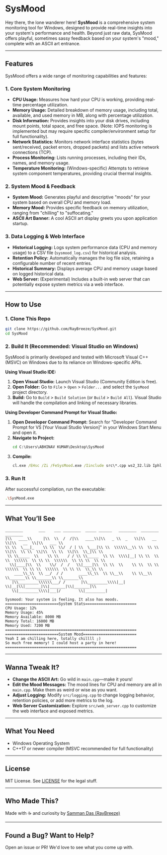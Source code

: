 # SysMood

Hey there, the lone wanderer here!
**SysMood** is a comprehensive system monitoring tool for Windows, designed to provide real-time insights into your system's performance and health. Beyond just raw data, SysMood offers playful, sometimes sassy feedback based on your system's "mood," complete with an ASCII art entrance.

---

## Features

SysMood offers a wide range of monitoring capabilities and features:

### 1. Core System Monitoring

*   **CPU Usage:** Measures how hard your CPU is working, providing real-time percentage utilization.
*   **Memory Usage:** Detailed breakdown of memory usage, including total, available, and used memory in MB, along with percentage utilization.
*   **Disk Information:** Provides insights into your disk drives, including mount points, total space, and free space. (Note: IOPS monitoring is implemented but may require specific compiler/environment setup for full functionality).
*   **Network Statistics:** Monitors network interface statistics (bytes sent/received, packet errors, dropped packets) and lists active network connections (TCP).
*   **Process Monitoring:** Lists running processes, including their IDs, names, and memory usage.
*   **Temperature Monitoring:** (Windows-specific) Attempts to retrieve system component temperatures, providing crucial thermal insights.

### 2. System Mood & Feedback

*   **System Mood:** Generates playful and descriptive "moods" for your system based on overall CPU and memory load.
*   **Memory Mood:** Provides specific feedback on memory utilization, ranging from "chilling" to "suffocating."
*   **ASCII Art Banner:** A cool ASCII art display greets you upon application startup.

### 3. Data Logging & Web Interface

*   **Historical Logging:** Logs system performance data (CPU and memory usage) to a CSV file (`sysmood_log.csv`) for historical analysis.
*   **Retention Policy:** Automatically manages the log file size, retaining a configurable number of recent entries.
*   **Historical Summary:** Displays average CPU and memory usage based on logged historical data.
*   **Web Server:** (Experimental) Includes a built-in web server that can potentially expose system metrics via a web interface.

---

## How to Use

### 1. Clone This Repo

```sh
git clone https://github.com/RayBreeze/SysMood.git
cd SysMood
```

### 2. Build It (Recommended: Visual Studio on Windows)

SysMood is primarily developed and tested with Microsoft Visual C++ (MSVC) on Windows due to its reliance on Windows-specific APIs.

**Using Visual Studio IDE:**

1.  **Open Visual Studio:** Launch Visual Studio (Community Edition is free).
2.  **Open Folder:** Go to `File` > `Open` > `Folder...` and select the `SysMood` project directory.
3.  **Build:** Go to `Build` > `Build Solution` (or `Build` > `Build All`). Visual Studio will handle the compilation and linking of necessary libraries.

**Using Developer Command Prompt for Visual Studio:**

1.  **Open Developer Command Prompt:** Search for "Developer Command Prompt for VS [Your Visual Studio Version]" in your Windows Start Menu and open it.
2.  **Navigate to Project:**
    ```cmd
    cd C:\Users\ABHINAV KUMAR\Desktop\SysMood
    ```
3.  **Compile:**
    ```cmd
    cl.exe /EHsc /Zi /FeSysMood.exe /Iinclude src\*.cpp ws2_32.lib Iphlpapi.lib ole32.lib Wbemuuid.lib oleaut32.lib advapi32.lib
    ```

### 3. Run It

After successful compilation, run the executable:

```sh
.\SysMood.exe
```

---

## What You’ll See

```
________       ___    ___ ________  _____ ______   ________  ________  ________     
|\\   ____\\     |\\  \\  /  /|\\   ____\\|\\   _ \\  _   \\|\\   __  \\|\\   __  \\|\\   ___ \\    
\\ \\  \___|_    \\ \\  \\/  / | \\  \___|\\ \\  \\\\\\__\\ \\  \\ \\  \\|\\  \\ \\  \\|\\  \\ \\  \\|\\  \\_|\\ \\   
 \\ \\_____  \\    \\ \\    / / \\ \\_____  \\ \\  \\\\|__| \\ \\  \\ \\  \\\\\\  \\ \\ \\  \\\\\\  \\ \\ \\  \\ \\  
  \\|____|\\  \\    \\/  /  /   \\|____|\\  \\ \\  \\    \\ \\  \\ \\  \\\\\\  \\ \\ \\  \\\\\\  \\ \\ \\  \\_\\ \\ 
    ____\\_\\  \\ __/  / /       ____\\_\\  \\ \\__\\    \\ \\__\\ \\_______\\ \\_______\\ \\_______\\
   |\\_________\\\\\\___/ /       |\\_________\\\\|__|     \\|__|\\|_______|\\|_______|\\|_______|\\
   \\|_________\\\\|___|/        \\|_________|                                            

Sysmood: Your system is feeling. It also has moods.
========================System Stats======================= 
CPU Usage: 12%
Memory Usage: 45%
Memory Available: 8000 MB
Memory Total: 16000 MB
Memory Used: 7200 MB
=========================================================== 
========================System Mood======================== 
Yeah I am chilling here, totally chillll ;)
So much free memory! I could host a party in here! 
=========================================================== 
```

---

## Wanna Tweak It?

*   **Change the ASCII Art:** Go wild in `main.cpp`—make it yours!
*   **Edit the Mood Messages:** The mood lines for CPU and memory are all in `main.cpp`. Make them as weird or wise as you want.
*   **Adjust Logging:** Modify `src/logging.cpp` to change logging behavior, retention policies, or add more metrics to the log.
*   **Web Server Customization:** Explore `src/web_server.cpp` to customize the web interface and exposed metrics.

---

## What You Need

*   Windows Operating System
*   C++17 or newer compiler (MSVC recommended for full functionality)

---

## License

MIT License. See [LICENSE](LICENSE) for the legal stuff.

---

## Who Made This?

Made with ☕ and curiosity by [Samman Das (RayBreeze)](https://github.com/RayBreeze)

---

## Found a Bug? Want to Help?

Open an issue or PR! We'd love to see what you come up with.